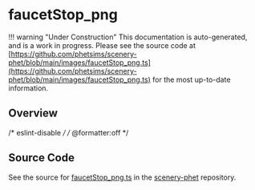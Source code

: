 # faucetStop_png

!!! warning "Under Construction"
    This documentation is auto-generated, and is a work in progress. Please see the source code at
    [https://github.com/phetsims/scenery-phet/blob/main/images/faucetStop_png.ts](https://github.com/phetsims/scenery-phet/blob/main/images/faucetStop_png.ts) for the most up-to-date information.

## Overview

/* eslint-disable */
/* @formatter:off */



## Source Code

See the source for [faucetStop_png.ts](https://github.com/phetsims/scenery-phet/blob/main/images/faucetStop_png.ts) in the [scenery-phet](https://github.com/phetsims/scenery-phet) repository.
